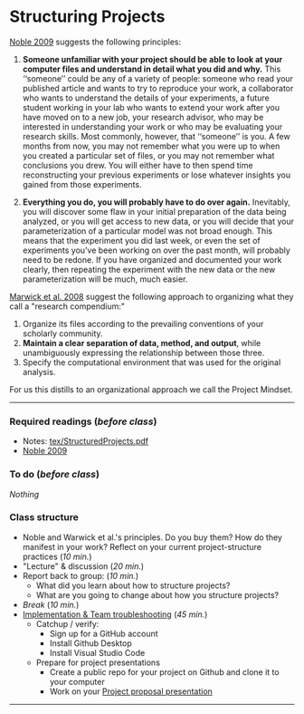 # Structuring Projects

[Noble 2009](../../readings/pdfs/Noble2009.pdf) suggests the following principles:

1. **Someone unfamiliar with your project should be able to look at your computer files and understand in detail what you did and why.** This ‘‘someone’’ could be any of a variety of people: someone who read your published article and wants to try to reproduce your work, a collaborator who wants to understand the details of your experiments, a future student working in your lab who wants to extend your work after you have moved on to a new job, your research advisor, who may be interested in understanding your work or who may be evaluating your research skills. Most commonly, however, that ‘‘someone’’ is you. A few months from now, you may not remember what you were up to when you created a particular set of files, or you may not remember what conclusions you drew. You will either have to then spend time reconstructing your previous experiments or lose whatever insights you gained from those experiments.

2. **Everything you do, you will probably have to do over again.** Inevitably, you will discover some flaw in your initial preparation of the data being analyzed, or you will get access to new data, or you will decide that your parameterization of a particular model was not broad enough. This means that the experiment you did last week, or even the set of experiments you’ve been working on over the past month, will probably need to be redone. If you have organized and documented your work clearly, then repeating the experiment with the new data or the new parameterization will be much, much easier.

[Marwick et al. 2008](../../readings/pdfs/Marwick2018.pdf) suggest the following approach to organizing what they call a "research compendium:"

1. Organize its files according to the prevailing conventions of your scholarly community.
2. **Maintain a clear separation of data, method, and output**, while unambiguously expressing the relationship between those three.
3. Specify the computational environment that was used for the original analysis.

For us this distills to an organizational approach we call the Project Mindset.


***

### Required readings (_before class_)
- Notes: [tex/StructuredProjects.pdf](tex/StructuredProjects.pdf)
- [Noble 2009](../../readings/pdfs/Noble2009.pdf)

### To do (_before class_)
_Nothing_

### Class structure
* Noble and Warwick et al.'s principles. Do you buy them? How do they manifest in your work? Reflect on your current project-structure practices (_10 min._)
* "Lecture" & discussion (_20 min._)
* Report back to group: (_10 min._)
  *   What did you learn about how to structure projects?
  *   What are you going to change about how you structure projects?
* _Break_ (_10 min._)
* [Implementation & Team troubleshooting](../Implementation) (_45 min._)
  * Catchup / verify:
    * Sign up for a GitHub account
    * Install Github Desktop
    * Install Visual Studio Code
  * Prepare for project presentations
    * Create a public repo for your project on Github and clone it to your computer
    * Work on your [Project proposal presentation](../ProjectProposal)

***
